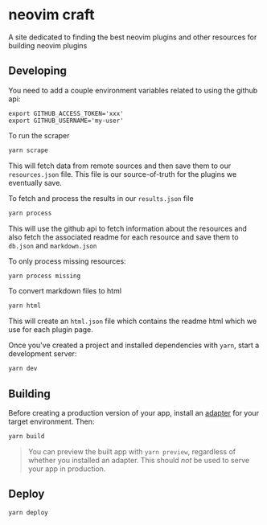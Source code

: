 # neovim craft

A site dedicated to finding the best neovim plugins and other resources for
building neovim plugins

## Developing

You need to add a couple environment variables related to using the github api:

```
export GITHUB_ACCESS_TOKEN='xxx'
export GITHUB_USERNAME='my-user'
```

To run the scraper

```bash
yarn scrape
```

This will fetch data from remote sources and then save them to our
`resources.json` file. This file is our source-of-truth for the plugins we
eventually save.

To fetch and process the results in our `results.json` file

```bash
yarn process
```

This will use the github api to fetch information about the resources and also
fetch the associated readme for each resource and save them to `db.json` and
`markdown.json`

To only process missing resources:

```bash
yarn process missing
```

To convert markdown files to html

```bash
yarn html
```

This will create an `html.json` file which contains the readme html which we
use for each plugin page.

Once you've created a project and installed dependencies with `yarn`, start a development server:

```bash
yarn dev
```

## Building

Before creating a production version of your app, install an [adapter](https://kit.svelte.dev/docs#adapters) for your target environment. Then:

```bash
yarn build
```

> You can preview the built app with `yarn preview`, regardless of whether you installed an adapter. This should _not_ be used to serve your app in production.

## Deploy

```bash
yarn deploy
```

